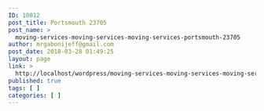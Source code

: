 ```yaml
---
ID: 10012
post_title: Portsmouth 23705
post_name: >
  moving-services-moving-services-moving-services-portsmouth-23705
author: mrgabonijeff@gmail.com
post_date: 2018-03-28 01:49:25
layout: page
link: >
  http://localhost/wordpress/moving-services-moving-services-moving-services-portsmouth-23705/
published: true
tags: [ ]
categories: [ ]
---
```

